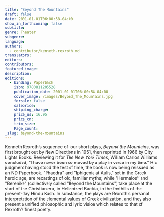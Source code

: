 ```yaml
---
title: "Beyond The Mountains"
draft: false
date: 2001-01-01T06:00:58-04:00
show_in_forthcoming: false
subtitle:
genre: Theater
subgenre:
language:
authors:
  - contributor/kenneth-rexroth.md
translators:
editors:
contributors:
featured_image:
description:
editions:
  - binding: Paperback
    isbn: 9780811205528
    publication_date: 2001-01-01T06:00:58-04:00
    cover_image: /images/Beyond_The_Mountains.jpg
    forsale: false
    saleprice:
    shipping_charge:
    price_us: 16.95
    price_cn:
    trim_size:
    Page_count:
_slug: beyond-the-mountains
---
```


Kenneth Rexroth’s sequence of four short plays, _Beyond the Mountains_, was first brought out by New Directions in 1951, then reprinted in 1966 by City Lights Books. Reviewing it for _The New York Times_, William Carlos Williams concluded, “I have never been so moved by a play in verse in my time." His judgment having stood the test of time, the book is now being reissued as an ND Paperbook. "Phaedra" and "Iphigenia at Aulis," set in the Greek heroic age, are recastings of old, familiar myths; while "Hermaios’’ and "Berenike" (collectively called "Beyond the Mountains") take place at the start of the Christian era, in Hellenized Bactria, in the foothills of the present-day Hindu Kush. In substance, the plays are Rexroth’s personal interpretation of the elemental values of Greek civilization, and they also present a unified philosophic and lyric vision which relates to that of Rexroth’s finest poetry.

